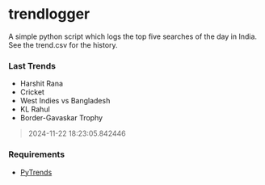 # trendlogger
A simple python script which logs the top five searches of the day in India.<br>See the trend.csv for the history.<br>

<!-- Last Trends -->
### Last Trends
* Harshit Rana
* Cricket
* West Indies vs Bangladesh
* KL Rahul
* Border-Gavaskar Trophy
> 2024-11-22 18:23:05.842446

<!-- Requirements -->
### Requirements
* [PyTrends](https://github.com/dreyco676/pytrends)
